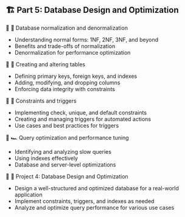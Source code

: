 ## 🏗️ Part 5: Database Design and Optimization

🔹 🎨 Database normalization and denormalization
  - Understanding normal forms: 1NF, 2NF, 3NF, and beyond
  - Benefits and trade-offs of normalization
  - Denormalization for performance optimization

🔹 🔧 Creating and altering tables
  - Defining primary keys, foreign keys, and indexes
  - Adding, modifying, and dropping columns
  - Enforcing data integrity with constraints

🔹 🚦 Constraints and triggers
  - Implementing check, unique, and default constraints
  - Creating and managing triggers for automated actions
  - Use cases and best practices for triggers

🔹 🏎️ Query optimization and performance tuning
  - Identifying and analyzing slow queries
  - Using indexes effectively
  - Database and server-level optimizations

🔹 🎯 Project 4: Database Design and Optimization
  - Design a well-structured and optimized database for a real-world application
  - Implement constraints, triggers, and indexes as needed
  - Analyze and optimize query performance for various use cases
